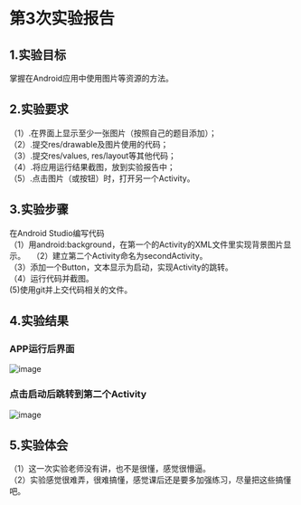 # 第3次实验报告
## 1.实验目标
掌握在Android应用中使用图片等资源的方法。

## 2.实验要求

  （1）.在界面上显示至少一张图片（按照自己的题目添加）；  
  （2）.提交res/drawable及图片使用的代码；  
  （3）.提交res/values, res/layout等其他代码；  
  （4）.将应用运行结果截图，放到实验报告中；  
  （5）.点击图片（或按钮）时，打开另一个Activity。 
## 3.实验步骤
在Android Studio编写代码  
（1）用android:background，在第一个的Activity的XML文件里实现背景图片显示。  
（2）建立第二个Activity命名为secondActivity。  
（3）添加一个Button，文本显示为启动，实现Activity的跳转。  
（4）运行代码并截图。  
 (5)使用git并上交代码相关的文件。    
## 4.实验结果
### APP运行后界面
![image](https://github.com/liyanxian12/android-labs-2018/blob/master/com1614080901107/3-1.png)
### 点击启动后跳转到第二个Activity
![image](https://github.com/liyanxian12/android-labs-2018/blob/master/com1614080901107/3-2.png)
## 5.实验体会
  （1）这一次实验老师没有讲，也不是很懂，感觉很懵逼。  
  （2）实验感觉很难弄，很难搞懂，感觉课后还是要多加强练习，尽量把这些搞懂吧。  


